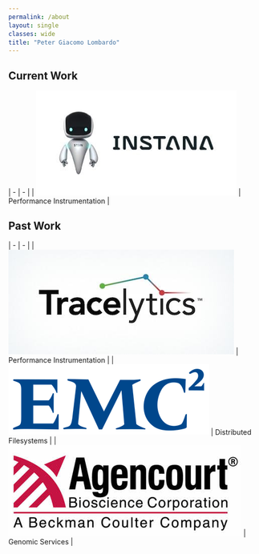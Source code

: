 ```yaml
---
permalink: /about
layout: single
classes: wide
title: "Peter Giacomo Lombardo"
---
```



## Current Work

| - | - |
| [![](/assets/images/pages/instana-logo.jpg)](https://www.instana.com/) | Performance Instrumentation |

## Past Work

| - | - |
| ![](/assets/images/pages/tracelytics-logo.jpg) | Performance Instrumentation |
| ![](/assets/images/pages/emc-logo.png) | Distributed Filesystems |
| ![](/assets/images/pages/agentcourt-logo.jpg) | Genomic Services |